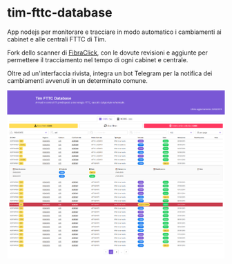tim-fttc-database
==============

App nodejs per monitorare e tracciare in modo automatico i cambiamenti ai cabinet e alle centrali FTTC di Tim.

Fork dello scanner di [FibraClick](https://github.com/search?q=fibraclick), con le dovute revisioni e aggiunte per permettere il tracciamento nel tempo di ogni cabinet e centrale.

Oltre ad un'interfaccia rivista, integra un bot Telegram per la notifica dei cambiamenti avvenuti in un determinato comune.

![screenshot](./screenshot.png)